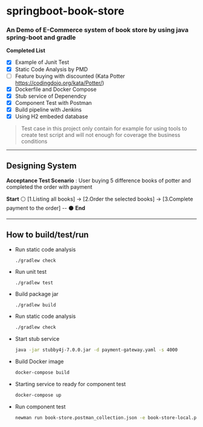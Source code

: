 # springboot-book-store

### An Demo of E-Commerce system of book store by using java spring-boot and gradle

**Completed List**
- [x] Example of Junit Test
- [x] Static Code Analysis by PMD
- [ ] Feature buying with discounted (Kata Potter https://codingdojo.org/kata/Potter/) 
- [x] Dockerfile and Docker Compose
- [x] Stub service of Depenendcy 
- [x] Component Test with Postman
- [x] Build pipeline with Jenkins
- [x] Using H2 embeded database

> Test case in this project only contain for example for using tools to create test script and will not enough for coverage the business conditions

---
## Designing System
**Acceptance Test Scenario** : User buying 5 difference books of potter and completed the order with payment

**Start** 
:white_circle:  [1.Listing all books] -> [2.Order the selected books] -> [3.Complete payment to the order] -- :black_circle:
**End** 

---
## How to build/test/run

-	Run static code analysis
	```
	./gradlew check
	```
-	Run unit test
	```
	./gradlew test
	```
-	Build package jar
	```bash
	./gradlew build
	```
-	Run static code analysis
	```bash
	./gradlew check
	```
-	Start stub service
	```bash
	java -jar stubby4j-7.0.0.jar -d payment-gateway.yaml -s 4000
	```
-	Build Docker image
	```bash
	docker-compose build
	```
- Starting service to ready for component test
	```bash
	docker-compose up
	```
- Run component test
	```bash
	newman run book-store.postman_collection.json -e book-store-local.postman_environment.json
	```
